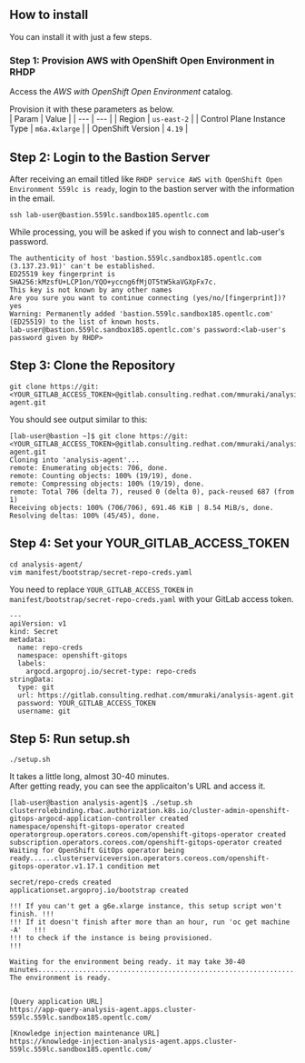 ## How to install

You can install it with just a few steps.  

### Step 1: Provision AWS with OpenShift Open Environment in RHDP

Access the *AWS with OpenShift Open Environment* catalog.

Provision it with these parameters as below.   
| Param | Value |
| ---  | ---     |
| Region | `us-east-2` |
| Control Plane Instance Type | `m6a.4xlarge` |
| OpenShift Version | `4.19` |


## Step 2: Login to the Bastion Server

After receiving an email titled like `RHDP service AWS with OpenShift Open Environment 559lc is ready`, login to the bastion server with the information in the email.  

```shell
ssh lab-user@bastion.559lc.sandbox185.opentlc.com
```

While processing, you will be asked if you wish to connect and lab-user's password.  
```
The authenticity of host 'bastion.559lc.sandbox185.opentlc.com (3.137.23.91)' can't be established.
ED25519 key fingerprint is SHA256:kMzsfU+LCP1on/YQO+yccng6fMjOT5tW5kaVGXpFx7c.
This key is not known by any other names
Are you sure you want to continue connecting (yes/no/[fingerprint])? yes
Warning: Permanently added 'bastion.559lc.sandbox185.opentlc.com' (ED25519) to the list of known hosts.
lab-user@bastion.559lc.sandbox185.opentlc.com's password:<lab-user's password given by RHDP> 
```

## Step 3: Clone the Repository  

```shell
git clone https://git:<YOUR_GITLAB_ACCESS_TOKEN>@gitlab.consulting.redhat.com/mmuraki/analysis-agent.git
```

You should see output similar to this:  

```
[lab-user@bastion ~]$ git clone https://git:<YOUR_GITLAB_ACCESS_TOKEN>@gitlab.consulting.redhat.com/mmuraki/analysis-agent.git
Cloning into 'analysis-agent'...
remote: Enumerating objects: 706, done.
remote: Counting objects: 100% (19/19), done.
remote: Compressing objects: 100% (19/19), done.
remote: Total 706 (delta 7), reused 0 (delta 0), pack-reused 687 (from 1)
Receiving objects: 100% (706/706), 691.46 KiB | 8.54 MiB/s, done.
Resolving deltas: 100% (45/45), done.
```

## Step 4: Set your YOUR_GITLAB_ACCESS_TOKEN

```shell
cd analysis-agent/
vim manifest/bootstrap/secret-repo-creds.yaml 
```

You need to replace `YOUR_GITLAB_ACCESS_TOKEN` in `manifest/bootstrap/secret-repo-creds.yaml` with your GitLab access token.  

```
---
apiVersion: v1
kind: Secret
metadata:
  name: repo-creds
  namespace: openshift-gitops
  labels:
    argocd.argoproj.io/secret-type: repo-creds
stringData:
  type: git
  url: https://gitlab.consulting.redhat.com/mmuraki/analysis-agent.git
  password: YOUR_GITLAB_ACCESS_TOKEN
  username: git
```

## Step 5: Run setup.sh

```shell
./setup.sh
```

It takes a little long, almost 30-40 minutes.  
After getting ready, you can see the applicaiton's URL and access it.  

```
[lab-user@bastion analysis-agent]$ ./setup.sh 
clusterrolebinding.rbac.authorization.k8s.io/cluster-admin-openshift-gitops-argocd-application-controller created
namespace/openshift-gitops-operator created
operatorgroup.operators.coreos.com/openshift-gitops-operator created
subscription.operators.coreos.com/openshift-gitops-operator created
Waiting for OpenShift GitOps operator being ready......clusterserviceversion.operators.coreos.com/openshift-gitops-operator.v1.17.1 condition met

secret/repo-creds created
applicationset.argoproj.io/bootstrap created

!!! If you can't get a g6e.xlarge instance, this setup script won't finish. !!!
!!! If it doesn't finish after more than an hour, run 'oc get machine -A'   !!!
!!! to check if the instance is being provisioned.                          !!!

Waiting for the environment being ready. it may take 30-40 minutes...............................................................................................................................................................................................................................
The environment is ready.


[Query application URL]
https://app-query-analysis-agent.apps.cluster-559lc.559lc.sandbox185.opentlc.com/

[Knowledge injection maintenance URL]
https://knowledge-injection-analysis-agent.apps.cluster-559lc.559lc.sandbox185.opentlc.com/
```


